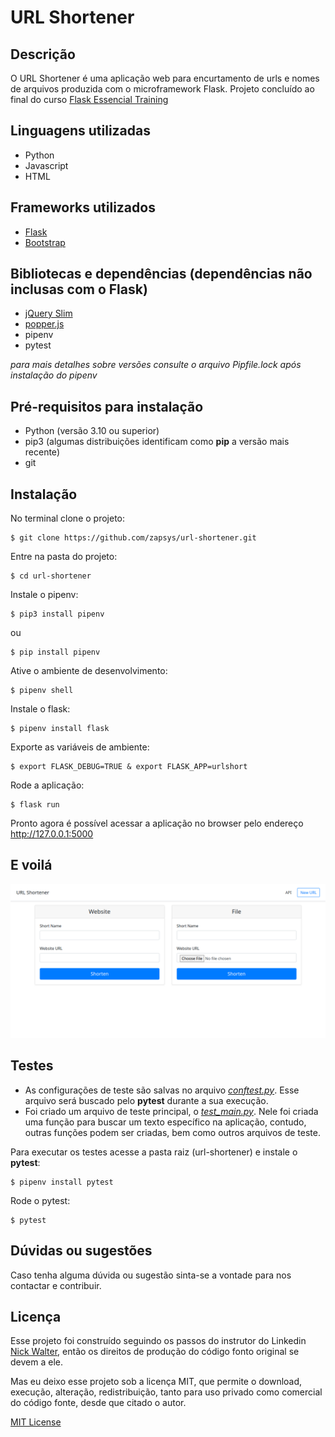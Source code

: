 # URL Shortener
## Descrição
O URL Shortener é uma aplicação web para encurtamento de urls e nomes de arquivos produzida com o microframework Flask. Projeto concluído ao final do curso [Flask Essencial Training](https://www.linkedin.com/learning/flask-essential-training/web-development-with-flask)

## Linguagens utilizadas
- Python
- Javascript
- HTML

## Frameworks utilizados
- [Flask](https://flask.palletsprojects.com)
- [Bootstrap](https://getbootstrap.com/docs/4.3/getting-started/introduction/)

## Bibliotecas e dependências (dependências não inclusas com o Flask)
- [jQuery Slim](https://jquery.com)
- [popper.js](https://popper.js.org)
- pipenv
- pytest

*para mais detalhes sobre versões consulte o arquivo Pipfile.lock após instalação do pipenv* 

## Pré-requisitos para instalação
- Python (versão 3.10 ou superior)
- pip3   (algumas distribuições identificam como **pip** a versão mais recente)
- git

## Instalação
No terminal clone o projeto:
```
$ git clone https://github.com/zapsys/url-shortener.git
```
Entre na pasta do projeto:
```
$ cd url-shortener
```
Instale o pipenv:
```
$ pip3 install pipenv 
```
ou
```
$ pip install pipenv 
```
Ative o ambiente de desenvolvimento:
```
$ pipenv shell
```
Instale o flask:
```
$ pipenv install flask
```
Exporte as variáveis de ambiente:
```
$ export FLASK_DEBUG=TRUE & export FLASK_APP=urlshort
```
Rode a aplicação:
```
$ flask run
```
Pronto agora é possível acessar a aplicação no browser pelo endereço http://127.0.0.1:5000 

## E voilá
![URL SHORTENER](url-shortener.png)

## Testes
- As configurações de teste são salvas no arquivo [*conftest.py*](conftest.py). Esse arquivo será buscado pelo **pytest** durante a sua execução.
- Foi criado um arquivo de teste principal, o [*test_main.py*](test_main.py). Nele foi criada uma função para buscar um texto específico na aplicação, contudo, outras funções podem ser criadas, bem como outros arquivos de teste.

Para executar os testes acesse a pasta raiz (url-shortener) e instale o **pytest**:
```
$ pipenv install pytest
```
Rode o pytest:
```
$ pytest
```

## Dúvidas ou sugestões
Caso tenha alguma dúvida ou sugestão sinta-se a vontade para nos contactar e contribuir.

## Licença
Esse projeto foi construído seguindo os passos do instrutor do Linkedin [Nick Walter](https://linkedin.com/in/nick-walter), então os direitos de produção do código fonto original se devem a ele.

Mas eu deixo esse projeto sob a licença MIT, que permite o download, execução, alteração, redistribuição, tanto para uso privado como comercial do código fonte, desde que citado o autor. 

[MIT License](LICENSE.md)



